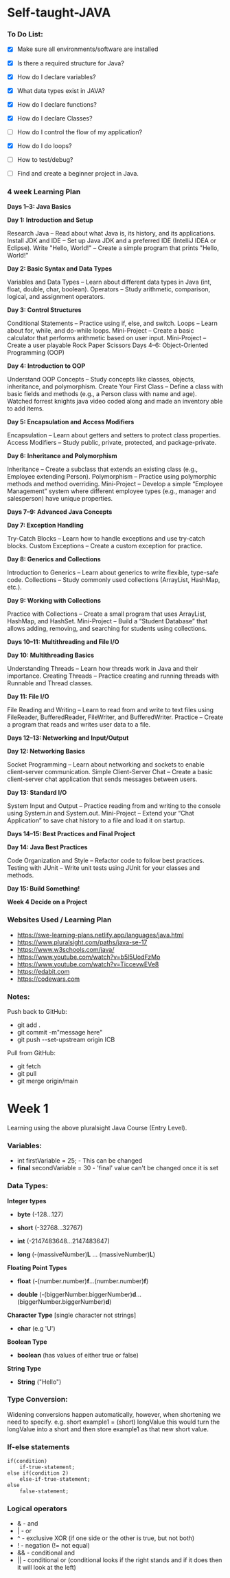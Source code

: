 # Self-taught-JAVA

### To Do List:

-[x] Make sure all environments/software are installed

-[x] Is there a required structure for Java?

-[x] How do I declare variables?

-[x] What data types exist in JAVA?

-[x] How do I declare functions?

-[x] How do I declare Classes?

-[ ] How do I control the flow of my application?

-[x] How do I do loops?

-[ ] How to test/debug?

-[ ] Find and create a beginner project in Java.

### 4 week Learning Plan

**Days 1–3: Java Basics**

**Day 1: Introduction and Setup**

Research Java – Read about what Java is, its history, and its applications.
Install JDK and IDE – Set up Java JDK and a preferred IDE (IntelliJ IDEA or Eclipse).
Write "Hello, World!" – Create a simple program that prints "Hello, World!"

**Day 2: Basic Syntax and Data Types**

Variables and Data Types – Learn about different data types in Java (int, float, double, char, boolean).
Operators – Study arithmetic, comparison, logical, and assignment operators.

**Day 3: Control Structures**

Conditional Statements – Practice using if, else, and switch.
Loops – Learn about for, while, and do-while loops.
Mini-Project – Create a basic calculator that performs arithmetic based on user input.
Mini-Project – Create a user playable Rock Paper Scissors
Days 4–6: Object-Oriented Programming (OOP)

**Day 4: Introduction to OOP**

Understand OOP Concepts – Study concepts like classes, objects, inheritance, and polymorphism.
Create Your First Class – Define a class with basic fields and methods (e.g., a Person class with name and age).
Watched forrest knights java video coded along and made an inventory able to add items.

**Day 5: Encapsulation and Access Modifiers**

Encapsulation – Learn about getters and setters to protect class properties.
Access Modifiers – Study public, private, protected, and package-private.

**Day 6: Inheritance and Polymorphism**

Inheritance – Create a subclass that extends an existing class (e.g., Employee extending Person).
Polymorphism – Practice using polymorphic methods and method overriding.
Mini-Project – Develop a simple “Employee Management” system where different employee types (e.g., manager and salesperson) have unique properties.

**Days 7–9: Advanced Java Concepts**

**Day 7: Exception Handling**

Try-Catch Blocks – Learn how to handle exceptions and use try-catch blocks.
Custom Exceptions – Create a custom exception for practice.

**Day 8: Generics and Collections**

Introduction to Generics – Learn about generics to write flexible, type-safe code.
Collections – Study commonly used collections (ArrayList, HashMap, etc.).

**Day 9: Working with Collections**

Practice with Collections – Create a small program that uses ArrayList, HashMap, and HashSet.
Mini-Project – Build a “Student Database” that allows adding, removing, and searching for students using collections.

**Days 10–11: Multithreading and File I/O**

**Day 10: Multithreading Basics**

Understanding Threads – Learn how threads work in Java and their importance.
Creating Threads – Practice creating and running threads with Runnable and Thread classes.

**Day 11: File I/O**

File Reading and Writing – Learn to read from and write to text files using FileReader, BufferedReader, FileWriter, and BufferedWriter.
Practice – Create a program that reads and writes user data to a file.

**Days 12–13: Networking and Input/Output**

**Day 12: Networking Basics**

Socket Programming – Learn about networking and sockets to enable client-server communication.
Simple Client-Server Chat – Create a basic client-server chat application that sends messages between users.

**Day 13: Standard I/O**

System Input and Output – Practice reading from and writing to the console using System.in and System.out.
Mini-Project – Extend your “Chat Application” to save chat history to a file and load it on startup.

**Days 14–15: Best Practices and Final Project**

**Day 14: Java Best Practices**

Code Organization and Style – Refactor code to follow best practices.
Testing with JUnit – Write unit tests using JUnit for your classes and methods.

**Day 15: Build Something!**

**Week 4 Decide on a Project**

[//]: # (### Week 1 Plan:)

[//]: # (-[x] **Variables and Data Types** - data types, declaration, initialization and common methods)

[//]: # ()
[//]: # (-[x] **If-Else statements/control** - if else, logical operators and switch statements)

[//]: # ()
[//]: # (-[ ] **For and while loops** - for, while, break, continue, for each)

[//]: # ()
[//]: # (-[ ] **Classes and Methods** - class and object instantiation, constructors, this keyword, get/set methods inheritance, and public/private.)

[//]: # ()
[//]: # ()
[//]: # (### Week 2 Plan:)

[//]: # ()
[//]: # (### Week 3 Plan:)

[//]: # ()
[//]: # (### Week 4 Plan:)

### Websites Used / Learning Plan
- https://swe-learning-plans.netlify.app/languages/java.html
- https://www.pluralsight.com/paths/java-se-17
- https://www.w3schools.com/java/
- https://www.youtube.com/watch?v=b5l5UodFzMo
- https://www.youtube.com/watch?v=TiccevwEVe8
- https://edabit.com
- https://codewars.com

### Notes:

Push back to GitHub:
- git add .
- git commit -m"message here"
- git push --set-upstream origin ICB

Pull from GitHub:
- git fetch
- git pull
- git merge origin/main


# Week 1
Learning using the above pluralsight Java Course (Entry Level).

### Variables:
- int firstVariable = 25; - This can be changed 
- **final** secondVariable = 30 - 'final' value can't be changed once it is set

### Data Types:
**Integer types**

- **byte** (-128...127)

- **short** (-32768...32767)

- **int** (-2147483648...2147483647)

- **long** (-(massiveNumber)**L** ... (massiveNumber)**L**)

**Floating Point Types** 

- **float** (-(number.number)**f**...(number.number)**f**)

- **double** (-(biggerNumber.biggerNumber)**d**...(biggerNumber.biggerNumber)**d**)

**Character Type** [single character not strings] 

- **char** (e.g 'U') 

**Boolean Type** 

- **boolean** (has values of either true or false)

**String Type**

- **String** ("Hello")

### Type Conversion:
Widening conversions happen automatically, however, when shortening we need to specify.
e.g. short example1 = (short) longValue
this would turn the longValue into a short and then store example1 as that new short value.

### If-else statements

    if(condition)
        if-true-statement;
    else if(condition 2)
        else-if-true-statement;
    else
        false-statement;

### Logical operators
- & - and
- | - or
- ^ - exclusive XOR (if one  side or the other is true, but not both)
- ! - negation (!= not equal)
- && - conditional and
- || - conditional or
(conditional looks if the right stands and if it does then it will look at the left)
